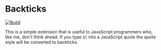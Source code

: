 # Backticks

[![Build](https://github.com/Mossop/vscode-backticks/actions/workflows/tests.yml/badge.svg)](https://github.com/Mossop/vscode-backticks/actions/workflows/tests.yml)

This is a simple extension that is useful to JavaScript programmers who, like
me, don't think ahead. If you type `${` into a JavaScript quote the quote style
will be converted to backticks.
